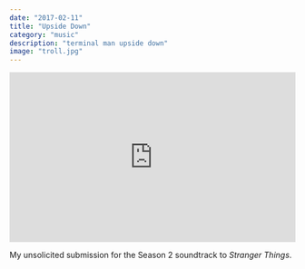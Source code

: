 ```yaml
---
date: "2017-02-11"
title: "Upside Down"
category: "music"
description: "terminal man upside down"
image: "troll.jpg"
---
```


<iframe width="100%" height="300" scrolling="no" frameborder="no" src="https://w.soundcloud.com/player/?url=https%3A//api.soundcloud.com/tracks/306674034&amp;color=00cc11&amp;auto_play=false&amp;hide_related=false&amp;show_comments=true&amp;show_user=true&amp;show_reposts=false&amp;visual=true"></iframe>

My unsolicited submission for the Season 2 soundtrack to *Stranger Things*.